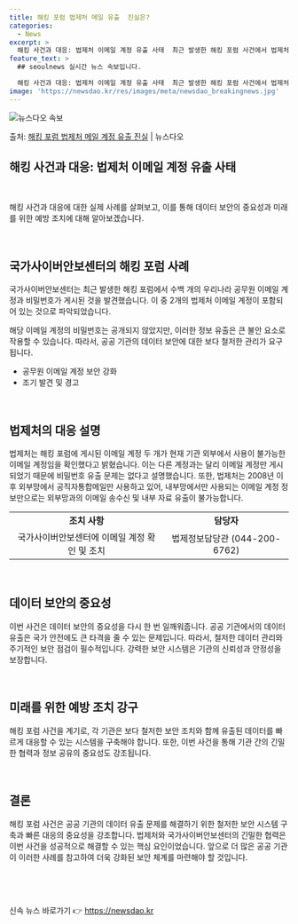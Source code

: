 ```yaml
---
title: 해킹 포럼 법제처 메일 유출  진실은?
categories:
  - News
excerpt: >
  해킹 사건과 대응: 법제처 이메일 계정 유출 사태  최근 발생한 해킹 포럼 사건에서 법제처 이메일 계정 유출…
feature_text: >
  ## seoulnews 실시간 뉴스 속보입니다.

  해킹 사건과 대응: 법제처 이메일 계정 유출 사태  최근 발생한 해킹 포럼 사건에서 법제처 이메일 계정 유출…
image: 'https://newsdao.kr/res/images/meta/newsdao_breakingnews.jpg'
---
```


![뉴스다오 속보](https://newsdao.kr/res/images/meta/newsdao_breakingnews.jpg)

<p>출처: <a href="https://newsdao.kr/3996" rel="dofollow">해킹 포럼 법제처 메일 계정 유출 진실</a> | 뉴스다오</p>

<h2 data-ke-size="size26">해킹 사건과 대응: 법제처 이메일 계정 유출 사태</h2>
<p data-ke-size="size16">&nbsp;</p>
해킹 사건과 대응에 대한 실제 사례를 살펴보고, 이를 통해 데이터 보안의 중요성과 미래를 위한 예방 조치에 대해 알아보겠습니다.
<p data-ke-size="size16">&nbsp;</p>

<h2 data-ke-size="size24">국가사이버안보센터의 해킹 포럼 사례</h2>
<p data-ke-size="size16">국가사이버안보센터는 최근 발생한 해킹 포럼에서 수백 개의 우리나라 공무원 이메일 계정과 비밀번호가 게시된 것을 발견했습니다. 이 중 2개의 법제처 이메일 계정이 포함되어 있는 것으로 파악되었습니다.</p>
<p data-ke-size="size16">해당 이메일 계정의 비밀번호는 공개되지 않았지만, 이러한 정보 유출은 큰 불안 요소로 작용할 수 있습니다. 따라서, 공공 기관의 데이터 보안에 대한 보다 철저한 관리가 요구됩니다.</p>
<ul>
<li>공무원 이메일 계정 보안 강화</li>
<li>조기 발견 및 경고</li>
</ul>
<p data-ke-size="size16">&nbsp;</p>

<h2 data-ke-size="size24">법제처의 대응 설명</h2>
<p data-ke-size="size16">법제처는 해킹 포럼에 게시된 이메일 계정 두 개가 현재 기관 외부에서 사용이 불가능한 이메일 계정임을 확인했다고 밝혔습니다. 이는 다른 계정과는 달리 이메일 계정만 게시되었기 때문에 비밀번호 유출 문제는 없다고 설명했습니다. 또한, 법제처는 2008년 이후 외부망에서 공직자통합메일만 사용하고 있어, 내부망에서만 사용되는 이메일 계정 정보만으로는 외부망과의 이메일 송수신 및 내부 자료 유출이 불가능합니다.</p>
<table>
<tr>
<td style="text-align: center; height: 17px;"><b>조치 사항</b></td>
<td style="text-align: center; height: 17px;"><b>담당자</b></td>
</tr>
<tr>
<td style="text-align: center; height: 17px;">국가사이버안보센터에 이메일 계정 확인 및 조치</td>
<td style="text-align: center; height: 17px;">법제정보담당관 (044-200-6762)</td>
</tr>
</table>
<p data-ke-size="size16">&nbsp;</p>

<h2 data-ke-size="size24">데이터 보안의 중요성</h2>
<p data-ke-size="size16">이번 사건은 데이터 보안의 중요성을 다시 한 번 일깨워줍니다. 공공 기관에서의 데이터 유출은 국가 안전에도 큰 타격을 줄 수 있는 문제입니다. 따라서, 철저한 데이터 관리와 주기적인 보안 점검이 필수적입니다. 강력한 보안 시스템은 기관의 신뢰성과 안정성을 보장합니다.</p>
<p data-ke-size="size16">&nbsp;</p>

<h2 data-ke-size="size24">미래를 위한 예방 조치 강구</h2>
<p data-ke-size="size16">해킹 포럼 사건을 계기로, 각 기관은 보다 철저한 보안 조치와 함께 유출된 데이터를 빠르게 대응할 수 있는 시스템을 구축해야 합니다. 또한, 이번 사건을 통해 기관 간의 긴밀한 협력과 정보 공유의 중요성도 강조됩니다.</p>
<p data-ke-size="size16">&nbsp;</p>

<h2 data-ke-size="size24">결론</h2>
<p data-ke-size="size16">해킹 포럼 사건은 공공 기관의 데이터 유출 문제를 해결하기 위한 철저한 보안 시스템 구축과 빠른 대응의 중요성을 강조합니다. 법제처와 국가사이버안보센터의 긴밀한 협력은 이번 사건을 성공적으로 해결할 수 있는 핵심 요인이었습니다. 앞으로 더 많은 공공 기관이 이러한 사례를 참고하여 더욱 강화된 보안 체계를 마련해야 할 것입니다.</p>
<p data-ke-size="size16">&nbsp;</p>
<p data-ke-size="size16">&nbsp;</p> 

신속 뉴스 바로가기 👉 <a href="https://newsdao.kr" rel="dofollow">https://newsdao.kr</a>


